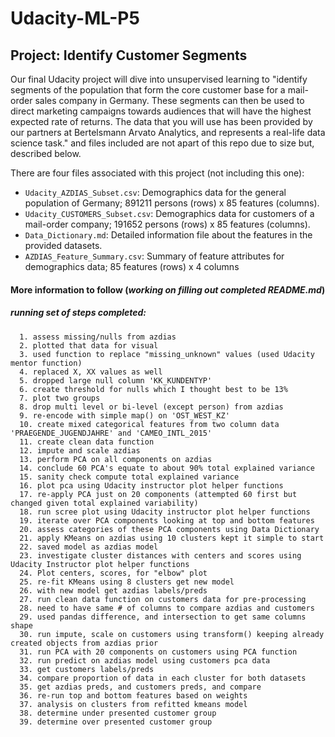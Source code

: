 # Udacity-ML-P5

## Project: Identify Customer Segments
Our final Udacity project will dive into unsupervised learning to "identify segments of the population that form the core customer base for a mail-order sales company in Germany. These segments can then be used to direct marketing campaigns towards audiences that will have the highest expected rate of returns. The data that you will use has been provided by our partners at Bertelsmann Arvato Analytics, and represents a real-life data science task." and files included are not apart of this repo due to size but, described below.

There are four files associated with this project (not including this one):
- `Udacity_AZDIAS_Subset.csv`: Demographics data for the general population of Germany; 891211 persons (rows) x 85 features (columns).
- `Udacity_CUSTOMERS_Subset.csv`: Demographics data for customers of a mail-order company; 191652 persons (rows) x 85 features (columns).
- `Data_Dictionary.md`: Detailed information file about the features in the provided datasets.
- `AZDIAS_Feature_Summary.csv`: Summary of feature attributes for demographics data; 85 features (rows) x 4 columns


#### More information to follow (_working on filling out completed README.md_)
##### running set of steps completed: 
      1. assess missing/nulls from azdias
      2. plotted that data for visual
      3. used function to replace "missing_unknown" values (used Udacity mentor function)
      4. replaced X, XX values as well
      5. dropped large null column 'KK_KUNDENTYP'
      6. create threshold for nulls which I thought best to be 13% 
      7. plot two groups 
      8. drop multi level or bi-level (except person) from azdias
      9. re-encode with simple map() on 'OST_WEST_KZ'
      10. create mixed categorical features from two column data 'PRAEGENDE_JUGENDJAHRE' and 'CAMEO_INTL_2015'
      11. create clean data function
      12. impute and scale azdias
      13. perform PCA on all components on azdias
      14. conclude 60 PCA's equate to about 90% total explained variance 
      15. sanity check compute total explained variance
      16. plot pca using Udacity instructor plot helper functions
      17. re-apply PCA just on 20 components (attempted 60 first but changed given total explained variability)
      18. run scree plot using Udacity instructor plot helper functions
      19. iterate over PCA components looking at top and bottom features 
      20. assess categories of these PCA components using Data Dictionary
      21. apply KMeans on azdias using 10 clusters kept it simple to start 
      22. saved model as azdias model
      23. investigate cluster distances with centers and scores using Udacity Instructor plot helper functions
      24. Plot centers, scores, for "elbow" plot
      25. re-fit KMeans using 8 clusters get new model
      26. with new model get azdias labels/preds
      27. run clean data function on customers data for pre-processing
      28. need to have same # of columns to compare azdias and customers
      29. used pandas difference, and intersection to get same columns shape
      30. run impute, scale on customers using transform() keeping already created objects from azdias prior
      31. run PCA with 20 components on customers using PCA function 
      32. run predict on azdias model using customers pca data
      33. get customers labels/preds 
      34. compare proportion of data in each cluster for both datasets
      35. get azdias preds, and customers preds, and compare
      36. re-run top and bottom features based on weights
      37. analysis on clusters from refitted kmeans model
      38. determine under presented customer group
      39. determine over presented customer group 
